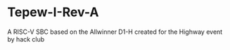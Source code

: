 # Tepew-I-Rev-A
A RISC-V SBC based on the Allwinner D1-H created for the Highway event by hack club
